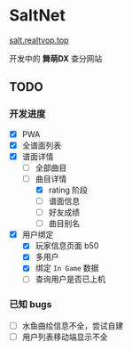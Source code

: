 # SaltNet
[salt.realtvop.top](https://salt.realtvop.top)

开发中的 **舞萌DX** 查分网站

## TODO

### 开发进度

- [x] PWA
- [x] 全谱面列表
- [x] 谱面详情
    - [ ] 全部曲目
    - [ ] 曲目详情
        - [x] rating 阶段
        - [ ] 谱面信息
        - [ ] 好友成绩
        - [ ] 曲目别名
- [x] 用户绑定
    - [x] 玩家信息页面 b50
    - [x] 多用户
    - [x] 绑定 `In Game` 数据
    - [ ] 查询用户是否已上机

### 已知 bugs

- [ ] 水鱼曲绘信息不全，尝试自建
- [ ] 用户列表移动端显示不全